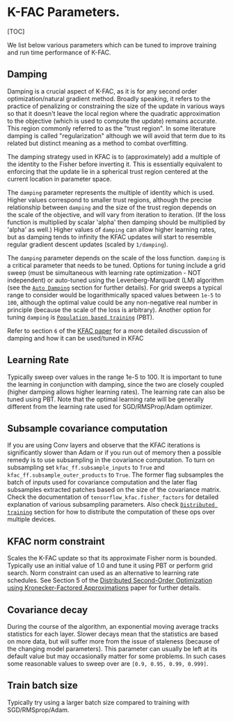 # K-FAC Parameters.

[TOC]

We list below various parameters which can be tuned to improve training and run
time performance of K-FAC.

## Damping

Damping is a crucial aspect of K-FAC, as it is for any second order
optimization/natural gradient method. Broadly speaking, it refers to the
practice of penalizing or constraining the size of the update in various ways so
that it doesn't leave the local region where the quadratic approximation to the
objective (which is used to compute the update) remains accurate. This region
commonly referred to as the "trust region". In some literature damping is called
"regularization" although we will avoid that term due to its related but
distinct meaning as a method to combat overfitting.

The damping strategy used in KFAC is to (approximately) add a multiple of the
identity to the Fisher before inverting it. This is essentially equivalent to
enforcing that the update lie in a spherical trust region centered at the
current location in parameter space.

The `damping` parameter represents the multiple of identity which is used.
Higher values correspond to smaller trust regions, although the precise
relationship between `damping` and the size of the trust region depends on the
scale of the objective, and will vary from iteration to iteration. (If the loss
function is multiplied by scalar 'alpha' then damping should be multiplied by
'alpha' as well.) Higher values of `damping` can allow higher learning rates,
but as damping tends to infinity the KFAC updates will start to resemble regular
gradient descent updates (scaled by `1/damping`).

The `damping` parameter depends on the scale of the loss function. `damping` is
a critical parameter that needs to be tuned. Options for tuning include a grid
sweep (must be simultaneous with learning rate optimization - NOT independent)
or auto-tuned using the Levenberg-Marquardt (LM) algorithm (see the [`Auto
Damping`][auto_damping] section for further details). For grid sweeps a typical
range to consider would be logarithmically spaced values between `1e-5` to
`100`, although the optimal value could be any non-negative real number in
principle (because the scale of the loss is arbitrary). Another option for
tuning `damping` is [`Population based training`][PBT] (PBT).

Refer to section `6` of the [KFAC paper][kfac_paper] for a more detailed
discussion of damping and how it can be used/tuned in KFAC

[auto_damping]:
https://github.com/tensorflow/kfac/tree/master/docs/examples/auto_damp.md
[PBT]:
https://arxiv.org/abs/1711.09846
[kfac_paper]:
https://arxiv.org/pdf/1503.05671.pdf

## Learning Rate

Typically sweep over values in the range 1e-5 to 100. It is important to tune
the learning in conjunction with damping, since the two are closely coupled
(higher damping allows higher learning rates). The learning rate can also be
tuned using PBT. Note that the optimal learning rate will be generally different
from the learning rate used for SGD/RMSProp/Adam optimizer.

## Subsample covariance computation

If you are using Conv layers and observe that the KFAC iterations is
significantly slower than Adam or if you run out of memory then a possible
remedy is to use subsampling in the covariance computation. To turn on
subsampling set `kfac_ff.subsample_inputs` to `True` and
`kfac_ff.subsample_outer_products` to `True`. The former flag subsamples the
batch of inputs used for covariance computation and the later flag subsamples
extracted patches based on the size of the covariance matrix. Check the
documentation of `tensorflow_kfac.fisher_factors` for detailed explanation of
various subsampling parameters. Also check [`Distributed training`][dist_train]
section for how to distribute the computation of these ops over multiple
devices.

[dist_train]:
https://github.com/tensorflow/kfac/tree/master/docs/examples/distributed_training.md

## KFAC norm constraint

Scales the K-FAC update so that its approximate Fisher norm is bounded.
Typically use an initial value of 1.0 and tune it using PBT or perform grid
search. Norm constraint can used as an alternative to learning rate schedules.
See Section 5 of the [Distributed Second-Order Optimization using
Kronecker-Factored Approximations][ba_paper] paper for further details.

[ba_paper]:
https://jimmylba.github.io/papers/nsync.pdf

## Covariance decay

During the course of the algorithm, an exponential moving average tracks
statistics for each layer. Slower decays mean that the statistics are based on
more data, but will suffer more from the issue of staleness (because of the
changing model parameters). This parameter can usually be left at its default
value but may occasionally matter for some problems. In such cases some
reasonable values to sweep over are `[0.9, 0.95, 0.99, 0.999]`.

## Train batch size

Typically try using a larger batch size compared to training with
SGD/RMSprop/Adam.
